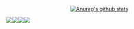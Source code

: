 <div align="center">

[![Anurag's github stats](https://github-readme-stats.vercel.app/api?username=bigpel66)](https://github.com/anuraghazra/github-readme-stats)

</div>

<div style="display:flex" align="center">

<img src="https://hits.seeyoufarm.com/api/count/incr/badge.svg?url=https%3A%2F%2Fgithub.com%2Fbigpel66%2Fhit-counter&count_bg=%2379C83D&title_bg=%23555555&icon=&icon_color=%23E7E7E7&title=hits&edge_flat=false"/>

<img src="http://img.shields.io/badge/-Blog-black?style=flat&logo=stackoverflow&logoColor=white&link=https://bigpel66.tistory.com/"/>

<img src="https://img.shields.io/badge/-LinkedIn-blue?style=flat&logo=Linkedin&logoColor=white&link=https://www.linkedin.com/in/jong-hwan-seo-9296241a3/"/>

<img src="https://img.shields.io/badge/-Gmail-d14836?style=flat&logo=Gmail&logoColor=white&link=mailto:bigpel66@gmail.com"/>

</div>
